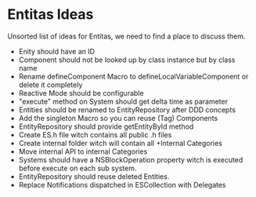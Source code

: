 Entitas Ideas
====

Unsorted list of ideas for Entitas, we need to find a place to discuss them.

- Enity should have an ID
- Component should not be looked up by class instance but by class name
- Rename defineComponent Macro to defineLocalVariableComponent or delete it completely
- Reactive Mode should be configurable
- "execute" method on System should get delta time as parameter
- Entities should be renamed to EntityRepository after DDD concepts
- Add the singleton Macro so you can reuse (Tag) Components
- EntityRepository should provide getEntityById method
- Create ES.h file witch contains all public .h files
- Create internal folder witch will contain all +Internal Categories
- Move internal API to internal Categories
- Systems should have a NSBlockOperation property witch is executed before execute on each sub system.
- EntityRepository should reuse deleted Entities.
- Replace Notifications dispatched in ESCollection with Delegates